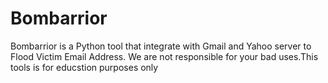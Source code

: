 # Bombarrior
 Bombarrior is a Python tool that integrate with Gmail and Yahoo server to Flood Victim Email Address.
We are not responsible for your bad uses.This tools is for educstion purposes only

